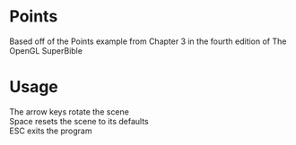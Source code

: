 Points
========
Based off of the Points example from Chapter 3 in the fourth edition of The OpenGL SuperBible

Usage
=====
The arrow keys rotate the scene		
Space resets the scene to its defaults		
ESC exits the program
